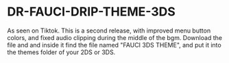 # DR-FAUCI-DRIP-THEME-3DS
As seen on Tiktok. This is a second release, with improved menu button colors, and fixed audio clipping during the middle of the bgm. Download the file and and inside it find the file named "FAUCI 3DS THEME", and put it into the themes folder of your 2DS or 3DS.
